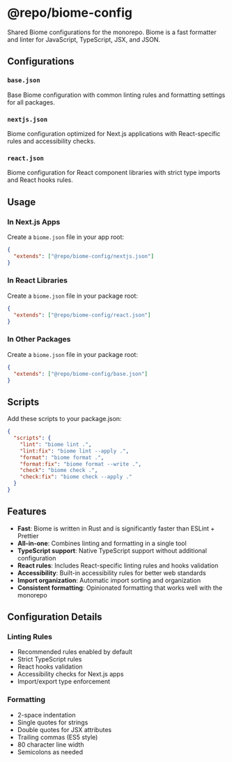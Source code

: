 # @repo/biome-config

Shared Biome configurations for the monorepo. Biome is a fast formatter and linter for JavaScript, TypeScript, JSX, and JSON.

## Configurations

### `base.json`
Base Biome configuration with common linting rules and formatting settings for all packages.

### `nextjs.json`
Biome configuration optimized for Next.js applications with React-specific rules and accessibility checks.

### `react.json`
Biome configuration for React component libraries with strict type imports and React hooks rules.

## Usage

### In Next.js Apps

Create a `biome.json` file in your app root:

```json
{
  "extends": ["@repo/biome-config/nextjs.json"]
}
```

### In React Libraries

Create a `biome.json` file in your package root:

```json
{
  "extends": ["@repo/biome-config/react.json"]
}
```

### In Other Packages

Create a `biome.json` file in your package root:

```json
{
  "extends": ["@repo/biome-config/base.json"]
}
```

## Scripts

Add these scripts to your package.json:

```json
{
  "scripts": {
    "lint": "biome lint .",
    "lint:fix": "biome lint --apply .",
    "format": "biome format .",
    "format:fix": "biome format --write .",
    "check": "biome check .",
    "check:fix": "biome check --apply ."
  }
}
```

## Features

- **Fast**: Biome is written in Rust and is significantly faster than ESLint + Prettier
- **All-in-one**: Combines linting and formatting in a single tool
- **TypeScript support**: Native TypeScript support without additional configuration
- **React rules**: Includes React-specific linting rules and hooks validation
- **Accessibility**: Built-in accessibility rules for better web standards
- **Import organization**: Automatic import sorting and organization
- **Consistent formatting**: Opinionated formatting that works well with the monorepo

## Configuration Details

### Linting Rules
- Recommended rules enabled by default
- Strict TypeScript rules
- React hooks validation
- Accessibility checks for Next.js apps
- Import/export type enforcement

### Formatting
- 2-space indentation
- Single quotes for strings
- Double quotes for JSX attributes
- Trailing commas (ES5 style)
- 80 character line width
- Semicolons as needed